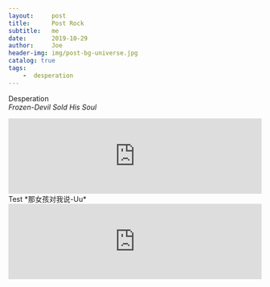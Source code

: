 ```yaml
---
layout:     post
title:      Post Rock
subtitle:   me
date:       2019-10-29
author:     Joe
header-img: img/post-bg-universe.jpg
catalog: true
tags:
    -  desperation   
---
```

<!-- 致死的孤独  
*Taijin Kyofusho-The Evpatoria Report*    
<iframe frameborder="no" marginwidth="0" marginheight="0" width="100%" height="" src="https://music.163.com/outchain/player?type=2&id=19278445&auto=0&height=66"></iframe> -->
Desperation  
*Frozen-Devil Sold His Soul*  
<iframe frameborder="no" marginwidth="0" marginheight="0" width="100%" height="" src="https://music.163.com/outchain/player?type=2&id=17469733&auto=1&height=66"></iframe>  
Test  
*那女孩对我说-Uu*  
<iframe frameborder="no" marginwidth="0" marginheight="0" width="100%" height="" src="https://music.163.com/outchain/player?type=2&id=4874932&auto=1&height=60"></iframe>
